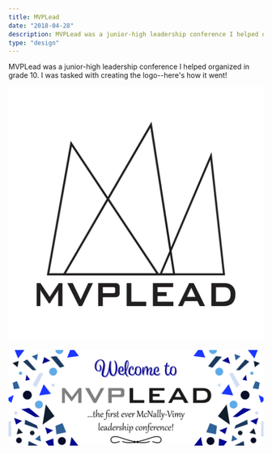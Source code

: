 ```yaml
---
title: MVPLead
date: "2018-04-28"
description: MVPLead was a junior-high leadership conference I helped organized in grade 10. I was tasked with creating the logo--here's how it went!
type: "design"
---
```


MVPLead was a junior-high leadership conference I helped organized in grade 10. I was tasked with creating the logo--here's how it went!

![MVPLead logo](./mvplead-logo.jpg "MVPLead logo")

![MVPLead banner](./mvplead-banner.jpg "MVPLead banner")